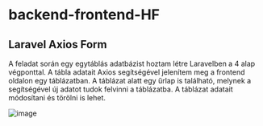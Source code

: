 # backend-frontend-HF
## Laravel Axios Form

A feladat során egy egytáblás adatbázist hoztam létre Laravelben a 4 alap végponttal. 
A tábla adatait Axios segítségével jelenítem meg a frontend oldalon egy táblázatban.
A táblázat alatt egy űrlap is található, melynek a segítségével új adatot tudok felvinni a táblázatba. 
A táblázat adatait módosítani és törölni is lehet. 


![image](https://github.com/SusuBea/backend-frontend-HF/assets/86191917/e010928a-0687-4f63-a32a-f9d67079f3b0)
